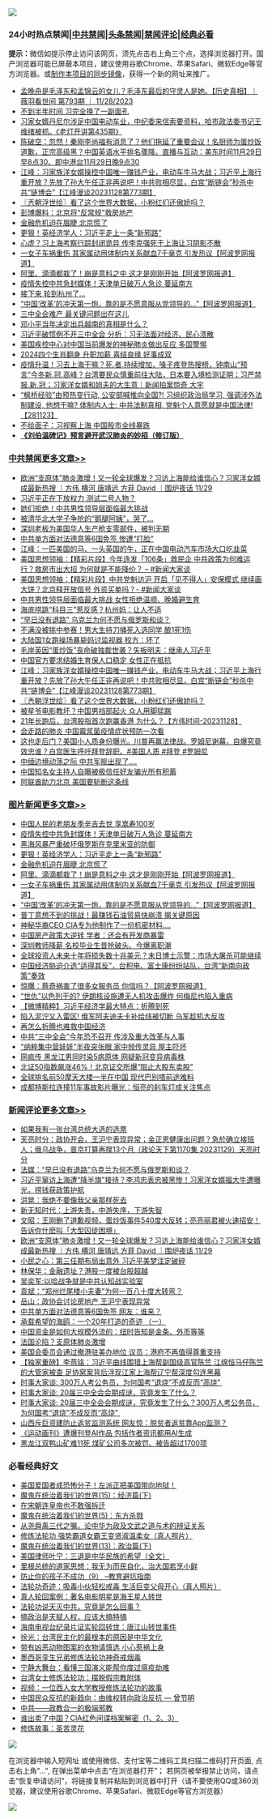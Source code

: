 ![](https://raw.githubusercontent.com/jsvpn/jsproxy/dev/64photo/fqnews-qr.jpg)

<div id="tt">
<h3>24小时热点禁闻|<a href="#%E4%B8%AD%E5%85%B1%E7%A6%81%E9%97%BB%E6%9B%B4%E5%A4%9A%E6%96%87%E7%AB%A0">中共禁闻</a>|<a href="#%E5%9B%BE%E7%89%87%E6%96%B0%E9%97%BB%E6%9B%B4%E5%A4%9A%E6%96%87%E7%AB%A0">头条禁闻</a>|<a href="#%E6%96%B0%E9%97%BB%E8%AF%84%E8%AE%BA%E6%9B%B4%E5%A4%9A%E6%96%87%E7%AB%A0">禁闻评论|<a href="#%E5%BF%85%E7%9C%8B%E7%BB%8F%E5%85%B8%E5%A5%BD%E6%96%87">经典必看</a></h3>
<div><b>提示：</b>微信如提示停止访问该网页，须先点击右上角三个点，选择浏览器打开。国产浏览器可能已屏蔽本项目，建议使用谷歌Chrome、苹果Safari、微软Edge等官方浏览器。或<a href="%E5%88%B6%E4%BD%9Cgit%E7%A6%81%E9%97%BB%E9%95%9C%E5%83%8F.md">制作本项目的同步镜像</a>，获得一个新的网址来推广。</div>
<ul>

<li><a href="/sohnews/20231129/1967289.md">孟晚舟是毛泽东和孟锦云的女儿？毛泽东最后的守灵人是她。【历史真相】｜薇羽看世间 第793期 ｜ 11/28/2023</a></li>
<li><a href="/comments/20231129/1967296.md">不到半年时间 习完全换了一副面孔</a></li>
<li><a href="/sohnews/20231129/1967349.md">习家女婿丹尼尔涉足中国电动车业，中纪委来信索要资料，哈市政法委书记王维绪被抓。《老灯开讲第435期》</a></li>
<li><a href="/sohnews/20231129/1967429.md">陈破空：忽然！秦刚李尚福有消息了？他们拖延了重要会议！名厨师为蛋炒饭道歉，正宗高级黑？中国英语水平排名骤降。直播与互动：美东时间11月29日早8点30、即中港台11月29日晚9点30</a></li>
<li><a href="/cbnews/20231129/1967304.md">江峰：习家族洋女婿操控中国唯一赚钱产业，电动车牛马大战；习近平上海行重开放？先放了孙大午任正非再说吧！中共败相尽显，白宫“断链会”秒杀中共“链博会”【江峰漫谈20231128第773期】</a></li>
<li><a href="/cbnews/20231129/1967297.md">〖兲朝浮世绘〗看了这个世界大数据，小粉红们还傲娇吗？</a></li>
<li><a href="/cnnews/20231129/1967361.md">彭博爆料：北京将“反常规”救房地产</a></li>
<li><a href="/topimagenews/20231129/1967449.md">金融危机迫在眉睫 北京慌了</a></li>
<li><a href="/topimagenews/20231129/1967470.md">更狠！英经济学人：习近平走上一条“新邪路”</a></li>
<li><a href="/baitai/20231130/1967574.md">心虚？习上海考察行踪封闭诡异 传李克强死于上海让习阴影不散</a></li>
<li><a href="/topimagenews/20231129/1967422.md">一女子车祸重伤 其家属动用体制内关系献血7千毫克 引发热议【阿波罗网报道】</a></li>
<li><a href="/topimagenews/20231129/1967435.md">阿里、滴滴都栽了！崩是意料之中 这才是刚刚开始【阿波罗网报道】</a></li>
<li><a href="/topimagenews/20231130/1967535.md">疫情失控中共急封媒体！天津单日破万人急诊 蔓延南方</a></li>
<li><a href="/cnnews/20231129/1967312.md">接下来 轮到杭州了…</a></li>
<li><a href="/topimagenews/20231129/1967390.md">“中国‘改革’的冲天第一炮，靠的是不愿意服从党领导的...”【阿波罗网报道】</a></li>
<li><a href="/cnnews/20231129/1967351.md">三中全会难产 最关键问题出在这儿</a></li>
<li><a href="/cnnews/20231129/1967329.md">邓小平当年决定出兵越南的真相是什么？</a></li>
<li><a href="/headline/20231130/1967557.md">习近平破惯例不开三中全会 分析：习无法面对经济、民心溃散</a></li>
<li><a href="/baitai/20231129/1967342.md">美国疾控中心对中国当前爆发的神秘肺炎做出反应 多国警惕</a></li>
<li><a href="/cnnews/20231129/1967337.md">2024四个生肖翻身 升职加薪 喜结良缘 好事成双</a></li>
<li><a href="/sohnews/20231129/1967300.md">疫情升温！习去上海干嘛？死.者.持续增加，嗓子疼登热搜榜，钟南山“预言”今冬新.冠.高峰？台湾要民众慎重前往大陆，日本要入境检测证明；习严禁报.新.冠；习家洋女婿和姐夫的大生意｜新闻拍案惊奇 大宇</a></li>
<li><a href="/sohnews/20231129/1967386.md">“枫桥经验”由预热变行动, 公安部喊推向全国?! 习组织政治局学习, 强调涉外法制建设, 他想干嘛? 体制内人士: 中共法制真相, 党魁个人意愿就是中国法律!【281123】</a></li>
<li><a href="/baitai/20231130/1967583.md">不给面子：习视察上海 中国股市全线暴跌</a></li>
<li><b><a href="/comments/20200207/1272816.md" target="_blank">《刘伯温碑记》预言避开武汉肺炎的妙招（修订版）</a></b></li>
</ul>
</div>

<div class="catlist">
<h3><a href="/cbnews/" target="_blank">中共禁闻</a><span><a href="/cbnews/" target="_blank" rel="nofollow">更多文章>></a></span></h3>
<ul>
<li><a href="/comments/20231130/1967635.md" target="_blank">欧洲“支原体”肺炎激增！又一轮全球爆发？习访上海能给谁信心？习家洋女婿成最新热搜 ｜方伟 横河 唐靖远 方菲 David ｜围炉夜话 11/29</a></li>
<li><a href="/cbnews/20231130/1967627.md" target="_blank">习近平正在下放权力 测试二号人物？</a></li>
<li><a href="/cbnews/20231130/1967626.md" target="_blank">她们拒绝！中共男性领导层面临最大挑战</a></li>
<li><a href="/cbnews/20231130/1967625.md" target="_blank">被清华北大学子争抢的“鹅腿阿姨”，哭了…</a></li>
<li><a href="/cbnews/20231130/1967619.md" target="_blank">深圳老板为美国华人生产枪支零部件，被判无期</a></li>
<li><a href="/cbnews/20231130/1967618.md" target="_blank">中共单方面对法德意等6国免签 惨遭“打脸”</a></li>
<li><a href="/cbnews/20231130/1967603.md" target="_blank">江峰：一匹美国的马、一头英国的牛，正在中国电动汽车市场大口吃韭菜</a></li>
<li><a href="/cbnews/20231130/1967589.md" target="_blank">美国思想领袖：【精彩片段】今年连发「106条」救民企 中共政策为何难运行？救房市出大招 为何就是不能降价？ &#8211; #新闻大家谈</a></li>
<li><a href="/cbnews/20231130/1967588.md" target="_blank">美国思想领袖：【精彩片段】中共党魁访沪 开启「见不得人」安保模式 继续画大饼？北京释开放信号 外资买单吗？- #新闻大家谈</a></li>
<li><a href="/cbnews/20231130/1967554.md" target="_blank">中共男性领导层面临最大挑战 女性拒绝温顺、晚婚避生育</a></li>
<li><a href="/cbnews/20231130/1967553.md" target="_blank">海底捞跳“科目三”惹反感？杭州妈：让人不适</a></li>
<li><a href="/cbnews/20231130/1967543.md" target="_blank">“早已没有退路” 乌克兰为何不愿与俄罗斯和谈？</a></li>
<li><a href="/cbnews/20231130/1967537.md" target="_blank">不满没被挑中参赛！男大生持刀捅死入选同学 酿1死1伤</a></li>
<li><a href="/cbnews/20231130/1967536.md" target="_blank">大陆国1女跑操场暴毙妈讨监视器 校方：坏了</a></li>
<li><a href="/cbnews/20231129/1967519.md" target="_blank">毛岸英因“蛋炒饭”丧命破独裁世袭？矢板明夫：继承人习近平</a></li>
<li><a href="/cbnews/20231129/1967518.md" target="_blank">中国官方要求结婚生育保人口稳定 女性正在抵抗</a></li>
<li><a href="/cbnews/20231129/1967304.md" target="_blank">江峰：习家族洋女婿操控中国唯一赚钱产业，电动车牛马大战；习近平上海行重开放？先放了孙大午任正非再说吧！中共败相尽显，白宫“断链会”秒杀中共“链博会”【江峰漫谈20231128第773期】</a></li>
<li><a href="/cbnews/20231129/1967297.md" target="_blank">〖兲朝浮世绘〗看了这个世界大数据，小粉红们还傲娇吗？</a></li>
<li><a href="/cbnews/20231129/1967261.md" target="_blank">被星爷电影教坏？中国男裆部起火 众人用脚猛踹</a></li>
<li><a href="/comments/20231129/1967260.md" target="_blank">21年长跑后，台湾股指首次跑赢香港 为什么？【方伟时间-20231128】</a></li>
<li><a href="/cbnews/20231129/1967237.md" target="_blank">会走路的肺炎 中国霉浆菌疫情症状预防一次看</a></li>
<li><a href="/comments/20231129/1967225.md" target="_blank">这也走后门？美国小人质身份曝光。川普再赢法律战。罗姆尼谢幕，自爆究竟效忠谁？白宫医生呼吁拜登辞职。#美国人质 #拜登 #罗姆尼</a></li>
<li><a href="/cbnews/20231129/1967189.md" target="_blank">中缅边境动荡之际 中共军舰出现了….</a></li>
<li><a href="/cbnews/20231129/1967187.md" target="_blank">中国知名女主持人自曝被极信任好友骗光所有积蓄</a></li>
<li><a href="/cbnews/20231129/1967171.md" target="_blank">阿联酋助力北京 美国要斩断这条线</a></li>

</ul>
</div>
<div class="catlist">
<h3><a href="/topimagenews/" target="_blank">图片新闻</a><span><a href="/topimagenews/" target="_blank" rel="nofollow">更多文章>></a></span></h3>
<ul>
<li><a href="/topimagenews/20231130/1967709.md" target="_blank">中国人民的老朋友季辛吉去世 享嵩寿100岁</a></li>
<li><a href="/topimagenews/20231130/1967535.md" target="_blank">疫情失控中共急封媒体！天津单日破万人急诊 蔓延南方</a></li>
<li><a href="/topimagenews/20231129/1967501.md" target="_blank">黑海风暴严重破坏俄罗斯在克里米亚的防御</a></li>
<li><a href="/topimagenews/20231129/1967470.md" target="_blank">更狠！英经济学人：习近平走上一条“新邪路”</a></li>
<li><a href="/topimagenews/20231129/1967449.md" target="_blank">金融危机迫在眉睫 北京慌了</a></li>
<li><a href="/topimagenews/20231129/1967435.md" target="_blank">阿里、滴滴都栽了！崩是意料之中 这才是刚刚开始【阿波罗网报道】</a></li>
<li><a href="/topimagenews/20231129/1967422.md" target="_blank">一女子车祸重伤 其家属动用体制内关系献血7千毫克 引发热议【阿波罗网报道】</a></li>
<li><a href="/topimagenews/20231129/1967390.md" target="_blank">“中国‘改革’的冲天第一炮，靠的是不愿意服从党领导的&#8230;”【阿波罗网报道】</a></li>
<li><a href="/topimagenews/20231129/1967236.md" target="_blank">普丁意想不到的挑战！最赚钱石油贸易快崩溃 揭关键原因</a></li>
<li><a href="/topimagenews/20231129/1967186.md" target="_blank">神秘华裔CEO CIA专为他制作了一份机密材料….</a></li>
<li><a href="/topimagenews/20231129/1967090.md" target="_blank">中国房产政策大逆转 学者：还会有开发商暴雷</a></li>
<li><a href="/topimagenews/20231128/1967032.md" target="_blank">深圳教师降薪 名校毕业生昔抢破头、今爆离职潮</a></li>
<li><a href="/topimagenews/20231128/1967022.md" target="_blank">全球投资人未来十年将损失数十兆美元？末日博士示警：市场大屠杀可能继续</a></li>
<li><a href="/topimagenews/20231128/1966951.md" target="_blank">中国经济胁迫介选“适得其反”，台积电、富士康纷纷站队，台湾“新南向政策”奏效</a></li>
<li><a href="/topimagenews/20231128/1966943.md" target="_blank">惊曝：蔡奇祸害了很多女服务员 你信吗？【阿波罗网报道】</a></li>
<li><a href="/topimagenews/20231128/1966893.md" target="_blank">“世仇”以色列干的? 伊朗核设施遭无人机攻击爆炸 何梅尼也陷入重病</a></li>
<li><a href="/topimagenews/20231128/1966784.md" target="_blank">【微博精粹】习近平经济学最大特点：折腾到死</a></li>
<li><a href="/topimagenews/20231128/1966783.md" target="_blank">陷入泥泞又入雷区! 俄军阿夫迪夫卡补给线被切断 乌军趁机大反攻</a></li>
<li><a href="/topimagenews/20231128/1966782.md" target="_blank">再怎么折腾也难救中国经济</a></li>
<li><a href="/topimagenews/20231128/1966781.md" target="_blank">中共“三中全会”今年恐不召开 传涉及重大改革与人事</a></li>
<li><a href="/topimagenews/20231128/1966754.md" target="_blank">“纳粹集中营娃娃”半夜突张眼 家中频传灵异 屋主吓坏</a></li>
<li><a href="/topimagenews/20231127/1966576.md" target="_blank">网疯传 黑龙江男同时染5病原体 网疑新冠变异病毒株</a></li>
<li><a href="/topimagenews/20231127/1966552.md" target="_blank">北证50指数飙涨46%！北京证交所爆“阻止大股东卖股”</a></li>
<li><a href="/topimagenews/20231127/1966551.md" target="_blank">全球排名前50摩天大楼一半在中国 现代巴别塔前途难料</a></li>
<li><a href="/topimagenews/20231127/1966550.md" target="_blank">成都特斯拉连撞11车事故影片曝光：恒亮的刹车灯成关注焦点</a></li>

</ul>
</div>
<div class="catlist">
<h3><a href="/comments/" target="_blank">新闻评论</a><span><a href="/comments/" target="_blank" rel="nofollow">更多文章>></a></span></h3>
<ul>
<li><a href="/comments/20231130/1967717.md" target="_blank">如果我有一张台湾总统大选的选票</a></li>
<li><a href="/comments/20231130/1967707.md" target="_blank">天亮时分：政协开会，王沪宁表现异常；金正恩健康出问题？急於确立接班人；俄乌战争，普京打算再撑13个月（政论天下第1170集 20231129）天亮时分</a></li>
<li><a href="/comments/20231130/1967692.md" target="_blank">法媒：“早已没有退路”乌克兰为何不愿与俄罗斯和谈？</a></li>
<li><a href="/comments/20231130/1967681.md" target="_blank">习近平窜访上海遭“降半旗”接待？李鸿忠表忠被黑惨！习家洋女婿福大牛遭曝光，捞钱获政策护航</a></li>
<li><a href="/comments/20231130/1967654.md" target="_blank">洪晃：我绝不要像我父亲那样死去</a></li>
<li><a href="/comments/20231130/1967653.md" target="_blank">新无知时代：上游失责，中游失序，下游失智</a></li>
<li><a href="/comments/20231130/1967649.md" target="_blank">文昭：王刚删了道歉视频，蛋炒饭事件540度大反转；亮亮丽君被火速招安！告诉你什麽叫「大型囚徒困境」</a></li>
<li><a href="/comments/20231130/1967635.md" target="_blank">欧洲“支原体”肺炎激增！又一轮全球爆发？习访上海能给谁信心？习家洋女婿成最新热搜 ｜方伟 横河 唐靖远 方菲 David ｜围炉夜话 11/29</a></li>
<li><a href="/comments/20231130/1967632.md" target="_blank">小民之心：第三任期布局出意外 习近平美梦注定破碎</a></li>
<li><a href="/comments/20231130/1967622.md" target="_blank">林保华：金融遗址？港股一度被台股超越</a></li>
<li><a href="/comments/20231130/1967607.md" target="_blank">吴奕军:以哈战争就是中共认知战实验室</a></li>
<li><a href="/comments/20231130/1967606.md" target="_blank">袁斌：“郑州烂尾楼小夫妻”为何一百八十度大转弯？</a></li>
<li><a href="/comments/20231130/1967605.md" target="_blank">岳山：政协会讨论房地产 王沪宁表现异常</a></li>
<li><a href="/comments/20231130/1967604.md" target="_blank">中共单方面对法德意等6国免签 网友：谁来？</a></li>
<li><a href="/comments/20231130/1967587.md" target="_blank">承载希望的海鸥：一个20年打造的奇迹 （一）</a></li>
<li><a href="/comments/20231130/1967586.md" target="_blank">中国资金是如何大规模外流的：纽时告知是金条、外币等等</a></li>
<li><a href="/comments/20231130/1967585.md" target="_blank">法国沦陷？支原体肺炎激增</a></li>
<li><a href="/comments/20231130/1967584.md" target="_blank">美国会委员会通过撤港驻美办地位 议员：港府不再值得尊重支持</a></li>
<li><a href="/comments/20231130/1967572.md" target="_blank">【独家重磅】李燕铭：习近平曲线围猎上海帮副国级高官陈竺 江绵恒马仔陈竺的大管家被查 足协窝案背后浮现江家上海帮辽宁帮深度勾连黑幕</a></li>
<li><a href="/comments/20231129/1967511.md" target="_blank">时事大家谈: 300万人考公务员，为何国考“退烧”不成反而“高烧”&#160;</a></li>
<li><a href="/comments/20231129/1967510.md" target="_blank">时事大家谈: 20届三中全会会期成谜，究竟发生了什么？</a></li>
<li><a href="/comments/20231129/1967494.md" target="_blank">时事大家谈: 20届三中全会会期成谜，究竟发生了什么？300万人考公务员，为何国考“退烧”不成反而“高烧”&#160;</a></li>
<li><a href="/comments/20231129/1967468.md" target="_blank">山西斥巨资建防止返贫监测系统 网友惊：脱贫者返贫靠App监测？</a></li>
<li><a href="/comments/20231129/1967467.md" target="_blank">《运动画刊》遭爆刊登AI作品 包括作者资讯都用AI生成</a></li>
<li><a href="/comments/20231129/1967466.md" target="_blank">黑龙江双鸭山矿难11死 煤矿公司多次被罚、被告超过1700项</a></li>

</ul>
</div>

<div class="catlist">
<h3>必看经典好文</h3>
<ul>
<li><a href="/sohnews/20230904/1929011.md" target="_blank">美国爱国者成恐怖分子！左派正把美国带向地狱！</a></li>
<li><a href="/topimagenews/20180610/955499.md" target="_blank">魔鬼在统治着我们的世界(15)：经济篇(下)</a></li>
<li><a href="/lifebaike/20200315/1294178.md" target="_blank">在宋朝连皇帝也不敢强拆迁</a></li>
<li><a href="/topimagenews/20180524/946967.md" target="_blank">魔鬼在统治着我们的世界(5)：东方杀戮</a></li>
<li><a href="/tculture/20180501/935934.md" target="_blank">从尧舜禹三代之嘱，论中华为政及文武之道与术的辨证关系</a></li>
<li><a href="/cbnews/20211127/1658400.md" target="_blank">修炼法轮功 强势霸道女霸王变贤淑温柔女（真人照片）</a></li>
<li><a href="/topimagenews/20180602/951960.md" target="_blank">魔鬼在统治着我们的世界(13)：政治篇(下)</a></li>
<li><a href="/comments/20220928/1790417.md" target="_blank">美国律师叶宁：三退是中华民族的希望（全文）</a></li>
<li><a href="/tculture/20171201/863884.md" target="_blank">里根总统的道家思想：我无为而民自化，治大国若烹小鲜</a></li>
<li><a href="/comments/20230924/1938058.md" target="_blank">防止你的孩子不成功（9） &#8211;教育避坑指南</a></li>
<li><a href="/comments/20220506/1729215.md" target="_blank">法轮功奇迹：吸毒小伙轻松戒毒 生活巨变父母开心（真人照片）</a></li>
<li><a href="/comments/20200523/1332915.md" target="_blank">真人轮回案例：著名电影明星是海王星人转世</a></li>
<li><a href="/comments/20210308/1500552.md" target="_blank">法轮功说天灭中共，究竟是怎么回事？</a></li>
<li><a href="/comments/20200814/1379994.md" target="_blank">搞政治是天赋人权，应该大搞特搞</a></li>
<li><a href="/aomi/life/20150328/379826.md" target="_blank">海南电视台纪录片证实轮回转世：唐江山转世事件</a></li>
<li><a href="/cbnews/20220205/1688152.md" target="_blank">徐光：台湾民主化的最根本的原因是中华文化</a></li>
<li><a href="/lifebaike/20180811/984246.md" target="_blank">带有凶恶动物图案的衣物请慎选 小心惹祸上身</a></li>
<li><a href="/topimagenews/20210214/1487270.md" target="_blank">墨西哥孪生兄弟修炼法轮功神奇戒烟毒</a></li>
<li><a href="/comments/20200527/1273654.md" target="_blank">宁静大舞台：看懂三国演义能帮你度过瘟疫劫难</a></li>
<li><a href="/cbnews/20200610/1342772.md" target="_blank">台湾女士修炼法轮功：摆脱假宗教附体</a></li>
<li><a href="/comments/20220529/1739017.md" target="_blank">视频：一位西人女大学教授修炼法轮功的故事</a></li>
<li><a href="/comments/20220713/1757701.md" target="_blank">中国民众反抗的新趋向：由维权转向政治反抗 — 曾节明</a></li>
<li><a href="/comments/20220331/1712636.md" target="_blank">中共——政教合一的极端邪教</a></li>
<li><a href="/comments/20230715/1908335.md" target="_blank">谁出卖了中国？CIA红色间谍档案解密（1、2、3）</a></li>
<li><a href="/comments/20220522/1736049.md" target="_blank">修炼故事：圣苦灵花</a></li>

</ul>
</div>

![](https://raw.githubusercontent.com/jsvpn/jsproxy/dev/64photo/fqnews-qr.jpg)

在浏览器中输入短网址 或使用微信、支付宝等二维码工具扫描二维码打开页面, 点击右上角"...", 在弹出菜单中点击“在浏览器打开”； 若网页被举报禁止访问，请点击“恢复申请访问”，将链接复制并粘贴到浏览器中打开（请不要使用QQ或360浏览器，建议使用谷歌Chrome、苹果Safari、微软Edge等官方浏览器）

![](https://raw.githubusercontent.com/jsvpn/jsproxy/dev/64photo/wx.jpg)